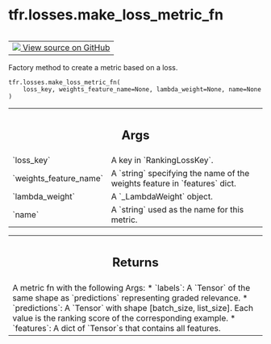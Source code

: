 <div itemscope itemtype="http://developers.google.com/ReferenceObject">
<meta itemprop="name" content="tfr.losses.make_loss_metric_fn" />
<meta itemprop="path" content="Stable" />
</div>

# tfr.losses.make_loss_metric_fn

<!-- Insert buttons and diff -->

<table class="tfo-notebook-buttons tfo-api" align="left">

<td>
  <a target="_blank" href="https://github.com/tensorflow/ranking/tree/master/tensorflow_ranking/python/losses.py">
    <img src="https://www.tensorflow.org/images/GitHub-Mark-32px.png" />
    View source on GitHub
  </a>
</td>
</table>

Factory method to create a metric based on a loss.

<pre class="devsite-click-to-copy prettyprint lang-py tfo-signature-link">
<code>tfr.losses.make_loss_metric_fn(
    loss_key, weights_feature_name=None, lambda_weight=None, name=None
)
</code></pre>

<!-- Placeholder for "Used in" -->

<!-- Tabular view -->

 <table class="properties responsive orange">
<tr><th colspan="2"><h2 class="add-link">Args</h2></th></tr>

<tr>
<td>
`loss_key`
</td>
<td>
A key in `RankingLossKey`.
</td>
</tr><tr>
<td>
`weights_feature_name`
</td>
<td>
A `string` specifying the name of the weights feature
in `features` dict.
</td>
</tr><tr>
<td>
`lambda_weight`
</td>
<td>
A `_LambdaWeight` object.
</td>
</tr><tr>
<td>
`name`
</td>
<td>
A `string` used as the name for this metric.
</td>
</tr>
</table>

<!-- Tabular view -->

 <table class="properties responsive orange">
<tr><th colspan="2"><h2 class="add-link">Returns</h2></th></tr>
<tr class="alt">
<td colspan="3">
A metric fn with the following Args:
* `labels`: A `Tensor` of the same shape as `predictions` representing
graded relevance.
* `predictions`: A `Tensor` with shape [batch_size, list_size]. Each value
is the ranking score of the corresponding example.
* `features`: A dict of `Tensor`s that contains all features.
</td>
</tr>

</table>
